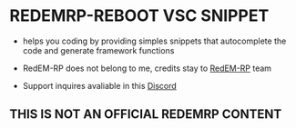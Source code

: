 # REDEMRP-REBOOT VSC SNIPPET

- helps you coding by providing simples snippets that autocomplete the code and generate framework functions

- RedEM-RP does not belong to me, credits stay to [RedEM-RP](https://github.com/RedEM-RP) team

- Support inquires avaliable in this [Discord](https://discord.gg/MPSjgd6QNJ)

##  THIS IS NOT AN OFFICIAL REDEMRP CONTENT